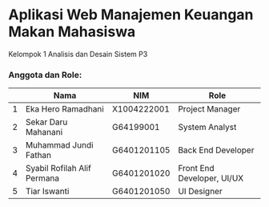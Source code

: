 # Aplikasi Web Manajemen Keuangan Makan Mahasiswa

Kelompok 1 Analisis dan Desain Sistem P3

### Anggota dan Role:
|  | Nama  | NIM | Role |
| - | ------------- | ------------- | -
| 1 | Eka Hero Ramadhani  | X1004222001  | Project Manager |
| 2 | Sekar Daru Mahanani  | G64199001 | System Analyst |
| 3 | Muhammad Jundi Fathan  | G6401201105 | Back End Developer |
| 4 | Syabil Rofilah Alif Permana | G6401201020 | Front End Developer, UI/UX |
| 5 | Tiar Iswanti | G6401201050 | UI Designer |
